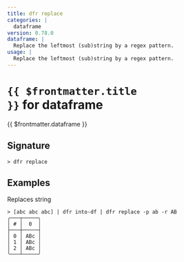 ```yaml
---
title: dfr replace
categories: |
  dataframe
version: 0.78.0
dataframe: |
  Replace the leftmost (sub)string by a regex pattern.
usage: |
  Replace the leftmost (sub)string by a regex pattern.
---
```


# <code>{{ $frontmatter.title }}</code> for dataframe

<div class='command-title'>{{ $frontmatter.dataframe }}</div>

## Signature

```> dfr replace ```

## Examples

Replaces string
```shell
> [abc abc abc] | dfr into-df | dfr replace -p ab -r AB
╭───┬─────╮
│ # │  0  │
├───┼─────┤
│ 0 │ ABc │
│ 1 │ ABc │
│ 2 │ ABc │
╰───┴─────╯

```
